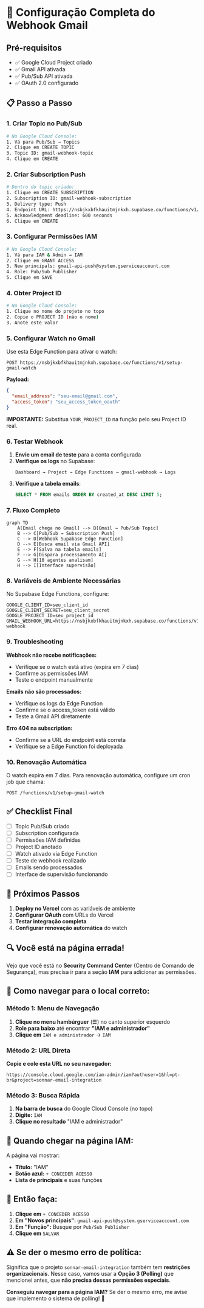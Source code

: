 # 🔗 Configuração Completa do Webhook Gmail

## Pré-requisitos
- ✅ Google Cloud Project criado
- ✅ Gmail API ativada
- ✅ Pub/Sub API ativada
- ✅ OAuth 2.0 configurado

## 📋 Passo a Passo

### 1. **Criar Topic no Pub/Sub**
```bash
# No Google Cloud Console:
1. Vá para Pub/Sub → Topics
2. Clique em CREATE TOPIC
3. Topic ID: gmail-webhook-topic
4. Clique em CREATE
```

### 2. **Criar Subscription Push**
```bash
# Dentro do topic criado:
1. Clique em CREATE SUBSCRIPTION
2. Subscription ID: gmail-webhook-subscription
3. Delivery type: Push
4. Endpoint URL: https://nsbjkxbfkhauitmjnkxh.supabase.co/functions/v1/gmail-webhook
5. Acknowledgment deadline: 600 seconds
6. Clique em CREATE
```

### 3. **Configurar Permissões IAM**
```bash
# No Google Cloud Console:
1. Vá para IAM & Admin → IAM
2. Clique em GRANT ACCESS
3. New principals: gmail-api-push@system.gserviceaccount.com
4. Role: Pub/Sub Publisher
5. Clique em SAVE
```

### 4. **Obter Project ID**
```bash
# No Google Cloud Console:
1. Clique no nome do projeto no topo
2. Copie o PROJECT ID (não o nome)
3. Anote este valor
```

### 5. **Configurar Watch no Gmail**

Use esta Edge Function para ativar o watch:
```
POST https://nsbjkxbfkhauitmjnkxh.supabase.co/functions/v1/setup-gmail-watch
```

**Payload:**
```json
{
  "email_address": "seu-email@gmail.com",
  "access_token": "seu_access_token_oauth"
}
```

**IMPORTANTE:** Substitua `YOUR_PROJECT_ID` na função pelo seu Project ID real.

### 6. **Testar Webhook**

1. **Envie um email de teste** para a conta configurada
2. **Verifique os logs** no Supabase:
   ```
   Dashboard → Project → Edge Functions → gmail-webhook → Logs
   ```
3. **Verifique a tabela emails**:
   ```sql
   SELECT * FROM emails ORDER BY created_at DESC LIMIT 5;
   ```

### 7. **Fluxo Completo**

```mermaid
graph TD
    A[Email chega no Gmail] --> B[Gmail → Pub/Sub Topic]
    B --> C[Pub/Sub → Subscription Push]
    C --> D[Webhook Supabase Edge Function]
    D --> E[Busca email via Gmail API]
    E --> F[Salva na tabela emails]
    F --> G[Dispara processamento AI]
    G --> H[10 agentes analisam]
    H --> I[Interface supervisão]
```

### 8. **Variáveis de Ambiente Necessárias**

No Supabase Edge Functions, configure:
```env
GOOGLE_CLIENT_ID=seu_client_id
GOOGLE_CLIENT_SECRET=seu_client_secret
GOOGLE_PROJECT_ID=seu_project_id
GMAIL_WEBHOOK_URL=https://nsbjkxbfkhauitmjnkxh.supabase.co/functions/v1/gmail-webhook
```

### 9. **Troubleshooting**

**Webhook não recebe notificações:**
- Verifique se o watch está ativo (expira em 7 dias)
- Confirme as permissões IAM
- Teste o endpoint manualmente

**Emails não são processados:**
- Verifique os logs da Edge Function
- Confirme se o access_token está válido
- Teste a Gmail API diretamente

**Erro 404 na subscription:**
- Confirme se a URL do endpoint está correta
- Verifique se a Edge Function foi deployada

### 10. **Renovação Automática**

O watch expira em 7 dias. Para renovação automática, configure um cron job que chama:
```
POST /functions/v1/setup-gmail-watch
```

## ✅ Checklist Final

- [ ] Topic Pub/Sub criado
- [ ] Subscription configurada
- [ ] Permissões IAM definidas
- [ ] Project ID anotado
- [ ] Watch ativado via Edge Function
- [ ] Teste de webhook realizado
- [ ] Emails sendo processados
- [ ] Interface de supervisão funcionando

## 🔧 Próximos Passos

1. **Deploy no Vercel** com as variáveis de ambiente
2. **Configurar OAuth** com URLs do Vercel
3. **Testar integração completa**
4. **Configurar renovação automática** do watch 

## 🔍 **Você está na página errada!**

Vejo que você está no **Security Command Center** (Centro de Comando de Segurança), mas precisa ir para a seção **IAM** para adicionar as permissões.

## 🧭 **Como navegar para o local correto:**

### **Método 1: Menu de Navegação**
1. **Clique no menu hambúrguer** (☰) no canto superior esquerdo
2. **Role para baixo** até encontrar **"IAM e administrador"**
3. **Clique em** `IAM e administrador` → `IAM`

### **Método 2: URL Direta**
**Copie e cole esta URL no seu navegador:**
```
https://console.cloud.google.com/iam-admin/iam?authuser=1&hl=pt-br&project=sonnar-email-integration
```

### **Método 3: Busca Rápida**
1. **Na barra de busca** do Google Cloud Console (no topo)
2. **Digite:** `IAM`
3. **Clique no resultado** "IAM e administrador"

## 📝 **Quando chegar na página IAM:**

A página vai mostrar:
- **Título:** "IAM" 
- **Botão azul:** `+ CONCEDER ACESSO`
- **Lista de principais** e suas funções

## 🎯 **Então faça:**
1. **Clique em** `+ CONCEDER ACESSO`
2. **Em "Novos principais":** `gmail-api-push@system.gserviceaccount.com`
3. **Em "Função":** Busque por `Pub/Sub Publisher`
4. **Clique em** `SALVAR`

## ⚠️ **Se der o mesmo erro de política:**

Significa que o projeto `sonnar-email-integration` também tem **restrições organizacionais**. Nesse caso, vamos usar a **Opção 3 (Polling)** que mencionei antes, que **não precisa dessas permissões especiais**.

**Conseguiu navegar para a página IAM?** Se der o mesmo erro, me avise que implemento o sistema de polling! 🚀 